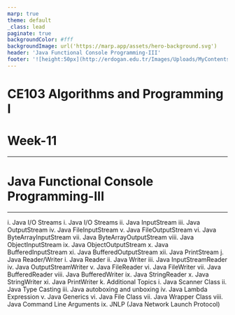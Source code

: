 ```yaml
---
marp: true
theme: default
_class: lead
paginate: true
backgroundColor: #fff
backgroundImage: url('https://marp.app/assets/hero-background.svg')
header: 'Java Functional Console Programming-III'
footer: '![height:50px](http://erdogan.edu.tr/Images/Uploads/MyContents/L_379-20170718142719217230.jpg) RTEU CE103 Week-11'
---
```


<!-- _backgroundColor: aquq -->

<!-- _color: orange -->

<!-- paginate: false -->

# CE103 Algorithms and Programming I

# Week-11

---

<!-- paginate: true -->

# Java Functional Console Programming-III

---

i.	Java I/O Streams
i.	Java I/O Streams
ii.	Java InputStream
iii.	Java OutputStream
iv.	Java FileInputStream
v.	Java FileOutputStream
vi.	Java ByteArrayInputStream
vii.	Java ByteArrayOutputStream
viii.	Java ObjectInputStream
ix.	Java ObjectOutputStream
x.	Java BufferedInputStream
xi.	Java BufferedOutputStream
xii.	Java PrintStream
j.	Java Reader/Writer
i.	Java Reader
ii.	Java Writer
iii.	Java InputStreamReader
iv.	Java OutputStreamWriter
v.	Java FileReader
vi.	Java FileWriter
vii.	Java BufferedReader
viii.	Java BufferedWriter
ix.	Java StringReader
x.	Java StringWriter
xi.	Java PrintWriter
k.	Additional Topics
i.	Java Scanner Class
ii.	Java Type Casting
iii.	Java autoboxing and unboxing
iv.	Java Lambda Expression
v.	Java Generics
vi.	Java File Class
vii.	Java Wrapper Class
viii.	Java Command Line Arguments
ix.	JNLP (Java Network Launch Protocol)
